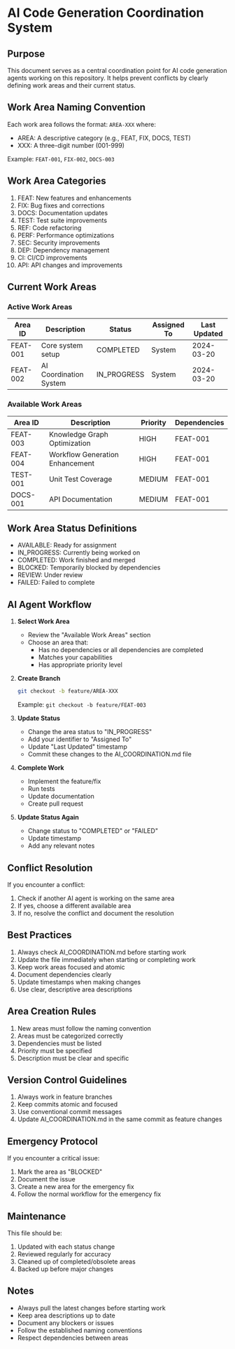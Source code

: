# AI Code Generation Coordination System

## Purpose
This document serves as a central coordination point for AI code generation agents working on this repository. It helps prevent conflicts by clearly defining work areas and their current status.

## Work Area Naming Convention
Each work area follows the format: `AREA-XXX` where:
- AREA: A descriptive category (e.g., FEAT, FIX, DOCS, TEST)
- XXX: A three-digit number (001-999)

Example: `FEAT-001`, `FIX-002`, `DOCS-003`

## Work Area Categories
1. FEAT: New features and enhancements
2. FIX: Bug fixes and corrections
3. DOCS: Documentation updates
4. TEST: Test suite improvements
5. REF: Code refactoring
6. PERF: Performance optimizations
7. SEC: Security improvements
8. DEP: Dependency management
9. CI: CI/CD improvements
10. API: API changes and improvements

## Current Work Areas

### Active Work Areas
| Area ID | Description | Status | Assigned To | Last Updated |
|---------|-------------|---------|-------------|--------------|
| FEAT-001 | Core system setup | COMPLETED | System | 2024-03-20 |
| FEAT-002 | AI Coordination System | IN_PROGRESS | System | 2024-03-20 |

### Available Work Areas
| Area ID | Description | Priority | Dependencies |
|---------|-------------|----------|--------------|
| FEAT-003 | Knowledge Graph Optimization | HIGH | FEAT-001 |
| FEAT-004 | Workflow Generation Enhancement | HIGH | FEAT-001 |
| TEST-001 | Unit Test Coverage | MEDIUM | FEAT-001 |
| DOCS-001 | API Documentation | MEDIUM | FEAT-001 |

## Work Area Status Definitions
- AVAILABLE: Ready for assignment
- IN_PROGRESS: Currently being worked on
- COMPLETED: Work finished and merged
- BLOCKED: Temporarily blocked by dependencies
- REVIEW: Under review
- FAILED: Failed to complete

## AI Agent Workflow

1. **Select Work Area**
   - Review the "Available Work Areas" section
   - Choose an area that:
     - Has no dependencies or all dependencies are completed
     - Matches your capabilities
     - Has appropriate priority level

2. **Create Branch**
   ```bash
   git checkout -b feature/AREA-XXX
   ```
   Example: `git checkout -b feature/FEAT-003`

3. **Update Status**
   - Change the area status to "IN_PROGRESS"
   - Add your identifier to "Assigned To"
   - Update "Last Updated" timestamp
   - Commit these changes to the AI_COORDINATION.md file

4. **Complete Work**
   - Implement the feature/fix
   - Run tests
   - Update documentation
   - Create pull request

5. **Update Status Again**
   - Change status to "COMPLETED" or "FAILED"
   - Update timestamp
   - Add any relevant notes

## Conflict Resolution
If you encounter a conflict:
1. Check if another AI agent is working on the same area
2. If yes, choose a different available area
3. If no, resolve the conflict and document the resolution

## Best Practices
1. Always check AI_COORDINATION.md before starting work
2. Update the file immediately when starting or completing work
3. Keep work areas focused and atomic
4. Document dependencies clearly
5. Update timestamps when making changes
6. Use clear, descriptive area descriptions

## Area Creation Rules
1. New areas must follow the naming convention
2. Areas must be categorized correctly
3. Dependencies must be listed
4. Priority must be specified
5. Description must be clear and specific

## Version Control Guidelines
1. Always work in feature branches
2. Keep commits atomic and focused
3. Use conventional commit messages
4. Update AI_COORDINATION.md in the same commit as feature changes

## Emergency Protocol
If you encounter a critical issue:
1. Mark the area as "BLOCKED"
2. Document the issue
3. Create a new area for the emergency fix
4. Follow the normal workflow for the emergency fix

## Maintenance
This file should be:
1. Updated with each status change
2. Reviewed regularly for accuracy
3. Cleaned up of completed/obsolete areas
4. Backed up before major changes

## Notes
- Always pull the latest changes before starting work
- Keep area descriptions up to date
- Document any blockers or issues
- Follow the established naming conventions
- Respect dependencies between areas 